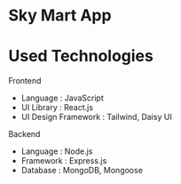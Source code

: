 # Sky Mart App

# Used Technologies

Frontend

- Language : JavaScript
- UI Library : React.js
- UI Design Framework : Tailwind, Daisy UI

Backend

- Language : Node.js
- Framework : Express.js
- Database : MongoDB, Mongoose
